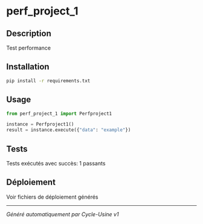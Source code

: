 # perf_project_1

## Description
Test performance

## Installation
```bash
pip install -r requirements.txt
```

## Usage
```python
from perf_project_1 import Perfproject1

instance = Perfproject1()
result = instance.execute({"data": "example"})
```

## Tests
Tests exécutés avec succès: 1 passants

## Déploiement
Voir fichiers de déploiement générés

---
*Généré automatiquement par Cycle-Usine v1*
